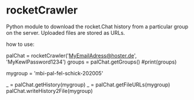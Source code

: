 # rocketCrawler
Python module to download the rocket.Chat history from a particular group on the server. Uploaded files are stored as URLs.


how to use:

palChat = rocketCrawler('MyEmailAdress@hoster.de', 'MyKewlPassword1234')
groups = palChat.getGroups()
#print(groups)

mygroup = 'mbi-pal-fel-schick-202005'

_ = palChat.getHistory(mygroup)
_ = palChat.getFileURLs(mygroup)
palChat.writeHistory2File(mygroup)
